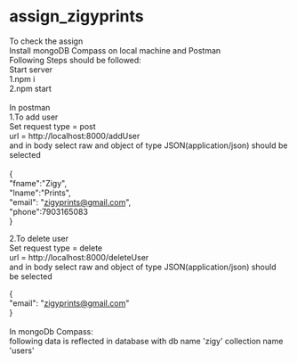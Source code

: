# assign_zigyprints
To check the assign<br>
Install mongoDB Compass on local machine and Postman<br>
Following Steps should be followed:<br>
Start server<br>
1.npm i<br>
2.npm start<br><br>
In postman <br>
1.To add user<br>
Set request type = post <br>
url = http://localhost:8000/addUser<br>
and in body select raw and object of type JSON(application/json) should be selected<br>
<br>
{<br>
    "fname":"Zigy",<br>
    "lname":"Prints",<br>
    "email": "zigyprints@gmail.com",<br>
    "phone":7903165083<br>
}

2.To delete user<br>
Set request type = delete <br>
url = http://localhost:8000/deleteUser<br>
and in body select raw and object of type JSON(application/json) should <br>be selected<br>

{<br>
    "email": "zigyprints@gmail.com"<br>
}<br>
<br>
In mongoDb Compass:<br>
following data is reflected in database with db name 'zigy' collection name 'users'<br>
</p >
